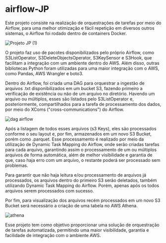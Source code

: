 # airflow-JP
Este projeto consiste na realização de orquestrações de tarefas por meio do Airflow, para uma melhor otimização e fácil repetição em diversos outros sistemas, o Airflow foi rodado dentro de containers Docker.

![Projeto JP (1)](https://user-images.githubusercontent.com/101363298/233790800-43152c93-3147-4952-b918-a78537086d61.jpeg)

O projeto faz uso de pacotes disponibilizados pelo próprio Airflow, como S3ListOperator, S3DeleteObjectsOperator, S3KeySensor e S3Hook, que facilitam a integração com um ambiente dentro do AWS. Além disso, outras bibliotecas Python foram utilizadas para uma maior integração com o AWS, como Pandas, AWS Wrangler e boto3.

Dentro do Airflow, foi criada uma DAG para orquestrar a ingestão de arquivos .txt disponibilizados em um bucket S3, fazendo primeiro a verificação de existência ou não de um arquivo no diretório. Havendo um arquivo ou múltiplos, esses são listados pelo S3ListOperator e, posteriormente, compartilhados para a tarefa de processamento dos dados, por meio do XComs ("cross-communications") do Airflow.

![dag airflow](https://user-images.githubusercontent.com/101363298/233791583-4908fdf8-d8f4-4b37-8756-74ee4c0138b4.PNG)

Após a listagem de todos esses arquivos (s3 Keys), eles são processados conforme o seu layout e, por fim, armazenados em um novo S3 Bucket, porém como .parquet. Esse processamento é realizado por meio da utilização de Dynamic Task Mapping do Airflow, onde serão criadas tarefas para cada arquivo, garantindo assim o processamento de um ou múltiplos arquivos de forma automática, além de melhor visibilidade e garantia de que, caso haja erro com um arquivo, o restante poderá ser processado sem problemas.

Para garantir que não haja leitura e/ou processamento de arquivos já processados, os arquivos dentro do primeiro S3 serão deletados, também utilizando Dynamic Task Mapping do Airflow. Porém, apenas após os todos arquivos serem processados com sucesso.

Por fim, para visualização dos arquivos recém processados em um novo S3 Bucket será necessário a criação de uma tabela no AWS Athena.

![athena](https://user-images.githubusercontent.com/101363298/233791618-14119e27-5c0e-41c5-bb4f-64db42af54ed.jpg)

Esse projeto tem como objetivo proporcionar uma solução de orquestração de tarefas automatizada, permitindo uma maior visibilidade, garantia e facilidade de integração com o ambiente AWS.

